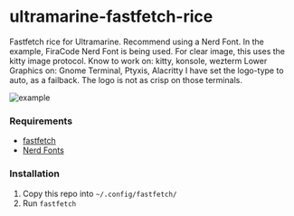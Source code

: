 # ultramarine-fastfetch-rice
Fastfetch rice for Ultramarine. 
Recommend using a Nerd Font. In the example, FiraCode Nerd Font is being used.
For clear image, this uses the kitty image protocol.
Know to work on: kitty, konsole, wezterm
Lower Graphics on: Gnome Terminal, Ptyxis, Alacritty
I have set the logo-type to auto, as a failback. The logo is not as crisp on those terminals.

![example](https://github.com/user-attachments/assets/c6f165de-54ee-4e1c-bbc3-3d0d8cd0308b)

### Requirements

- [fastfetch](https://github.com/fastfetch-cli/fastfetch)
- [Nerd Fonts](https://www.nerdfonts.com)

### Installation

1. Copy this repo into `~/.config/fastfetch/`
2. Run `fastfetch`
